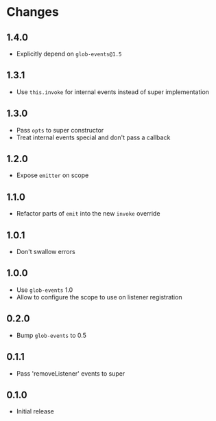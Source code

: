 # Changes

## 1.4.0

- Explicitly depend on `glob-events@1.5`

## 1.3.1

- Use `this.invoke` for internal events instead of super implementation

## 1.3.0

- Pass `opts` to super constructor
- Treat internal events special and don't pass a callback

## 1.2.0

- Expose `emitter` on scope

## 1.1.0

- Refactor parts of `emit` into the new `invoke` override

## 1.0.1

- Don't swallow errors

## 1.0.0

- Use `glob-events` 1.0
- Allow to configure the scope to use on listener registration

## 0.2.0

- Bump `glob-events` to 0.5

## 0.1.1

- Pass 'removeListener' events to super

## 0.1.0

- Initial release
